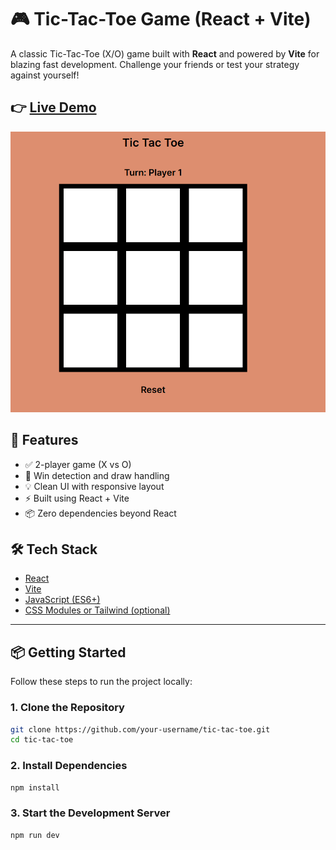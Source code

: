 # 🎮 Tic-Tac-Toe Game (React + Vite)

A classic Tic-Tac-Toe (X/O) game built with **React** and powered by **Vite** for blazing fast development. Challenge your friends or test your strategy against yourself!



## 👉 [Live Demo](https://react-tic-tac-toc.vercel.app/) 


  [![Tic Tac Toe Screenshot](https://github.com/AnkitKumar666/React-TicTacToc/blob/1f77d722fc73618d1d51002daa371b81752d009c/public/Tic-Tac-Toe.png)](https://react-tic-tac-toc.vercel.app/)

## 🧠 Features

- ✅ 2-player game (X vs O)
- 🧠 Win detection and draw handling
- 💡 Clean UI with responsive layout
- ⚡ Built using React + Vite
- 📦 Zero dependencies beyond React

## 🛠️ Tech Stack

- [React](https://reactjs.org/)
- [Vite](https://vitejs.dev/)
- [JavaScript (ES6+)](https://developer.mozilla.org/en-US/docs/Web/JavaScript)
- [CSS Modules or Tailwind (optional)](https://tailwindcss.com/)

---

## 📦 Getting Started

Follow these steps to run the project locally:

### 1. Clone the Repository

```bash
git clone https://github.com/your-username/tic-tac-toe.git
cd tic-tac-toe
```

### 2. Install Dependencies

```bash
npm install
```

### 3. Start the Development Server
```bash
npm run dev
```


